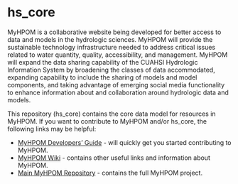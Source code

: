 hs_core
=======

MyHPOM is a collaborative website being developed for better access to data and models in the hydrologic sciences. MyHPOM will provide the sustainable technology infrastructure needed to address critical issues related to water quantity, quality, accessibility, and management. MyHPOM will expand the data sharing capability of the CUAHSI Hydrologic Information System by broadening the classes of data accommodated, expanding capability to include the sharing of models and model components, and taking advantage of emerging social media functionality to enhance information about and collaboration around hydrologic data and models.

This repository (hs_core) contains the core data model for resources in MyHPOM. If you want to contribute to MyHPOM and/or hs_core, the following links may be helpful:

* [MyHPOM Developers’ Guide](https://github.com/hydroshare/hydroshare2/wiki/MyHPOM-Developers-Guide) - will quickly get you started contributing to MyHPOM.
* [MyHPOM Wiki](https://github.com/hydroshare/hydroshare2/wiki) - contains other useful links and information about MyHPOM.
* [Main MyHPOM Repository](https://github.com/hydroshare/hydroshare2) - contains the full MyHPOM project.
